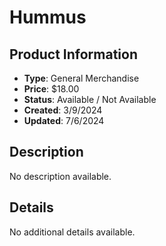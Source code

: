 # Hummus

## Product Information
- **Type**: General Merchandise
- **Price**: $18.00
- **Status**: Available / Not Available
- **Created**: 3/9/2024
- **Updated**: 7/6/2024

## Description
No description available.



## Details
No additional details available.

